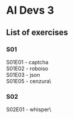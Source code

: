 # AI Devs 3

## List of exercises

### S01
S01E01 - captcha\
S01E02 - roboiso\
S01E03 - json\
S01E05 - cenzura\

### S02
S02E01 - whisper\

